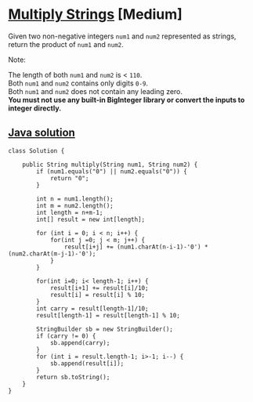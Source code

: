 # [Multiply Strings](https://leetcode.com/problems/multiply-strings/description/) [Medium]
Given two non-negative integers `num1` and `num2` represented as strings, return the product of `num1` and `num2`.

Note:

The length of both `num1` and `num2` is < `110`.  
Both `num1` and `num2` contains only digits `0-9`.  
Both `num1` and `num2` does not contain any leading zero.  
**You must not use any built-in BigInteger library or convert the inputs to integer directly.**

## [Java solution](https://leetcode.com/submissions/detail/149691130/)
```
class Solution {
    
    public String multiply(String num1, String num2) {
        if (num1.equals("0") || num2.equals("0")) {
            return "0";
        }
        
        int n = num1.length();
        int m = num2.length();
        int length = n+m-1;
        int[] result = new int[length];
        
        for (int i = 0; i < n; i++) {
            for(int j =0; j < m; j++) {
                result[i+j] += (num1.charAt(n-i-1)-'0') * (num2.charAt(m-j-1)-'0');
            }
        }
        
        for(int i=0; i< length-1; i++) {
            result[i+1] += result[i]/10;
            result[i] = result[i] % 10;
        }
        int carry = result[length-1]/10;
        result[length-1] = result[length-1] % 10;
        
        StringBuilder sb = new StringBuilder();
        if (carry != 0) {
            sb.append(carry);
        }
        for (int i = result.length-1; i>-1; i--) {
            sb.append(result[i]);
        }
        return sb.toString();
    }
}
```
